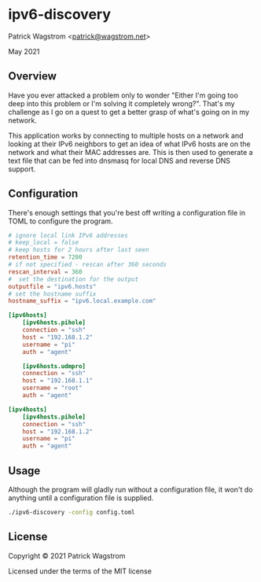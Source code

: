 ipv6-discovery
==============

Patrick Wagstrom &lt;patrick@wagstrom.net&gt;

May 2021

Overview
--------

Have you ever attacked a problem only to wonder "Either I'm going too deep into this problem or I'm solving it completely wrong?". That's my challenge as I go on a quest to get a better grasp of what's going on in my network.

This application works by connecting to multiple hosts on a network and looking at their IPv6 neighbors to get an idea of what IPv6 hosts are on the network and what their MAC addresses are. This is then used to generate a text file that can be fed into dnsmasq for local DNS and reverse DNS support.

Configuration
-------------

There's enough settings that you're best off writing a configuration file in TOML to configure the program.

```toml
# ignore local link IPv6 addresses
# keep_local = false
# keep hosts for 2 hours after last seen
retention_time = 7200
# if not specified - rescan after 360 seconds
rescan_interval = 360
#  set the destination for the output
outputfile = "ipv6.hosts"
# set the hostname suffix
hostname_suffix = "ipv6.local.example.com"

[ipv6hosts]
    [ipv6hosts.pihole]
    connection = "ssh"
    host = "192.168.1.2"
    username = "pi"
    auth = "agent"

    [ipv6hosts.udmpro]
    connection = "ssh"
    host = "192.168.1.1"
    username = "root"
    auth = "agent"

[ipv4hosts]
    [ipv4hosts.pihole]
    connection = "ssh"
    host = "192.168.1.2"
    username = "pi"
    auth = "agent"
```

Usage
-----

Although the program will gladly run without a configuration file, it won't do anything until a configuration file is supplied.

```bash
./ipv6-discovery -config config.toml
```


License
-------

Copyright © 2021 Patrick Wagstrom

Licensed under the terms of the MIT license